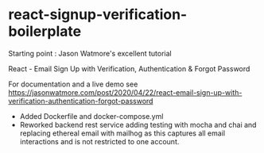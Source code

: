 # react-signup-verification-boilerplate

Starting point : Jason Watmore's excellent tutorial

React - Email Sign Up with Verification, Authentication & Forgot Password

For documentation and a live demo see https://jasonwatmore.com/post/2020/04/22/react-email-sign-up-with-verification-authentication-forgot-password


- Added Dockerfile and docker-compose.yml
- Reworked backend rest service adding testing with mocha and chai and replacing ethereal email with mailhog as this captures all email interactions and is not restricted to one account.